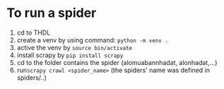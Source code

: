 # To run a spider

1. cd to THDL
2. create a venv by using command: `python -m venv .`
3. active the venv by `source bin/activate`
4. install scrapy by `pip install scrapy`
5. cd to the folder contains the spider (alomuabannhadat, alonhadat,...)
6. run`scrapy crawl <spider_name>` (the spiders' name was defined in spiders/..)
